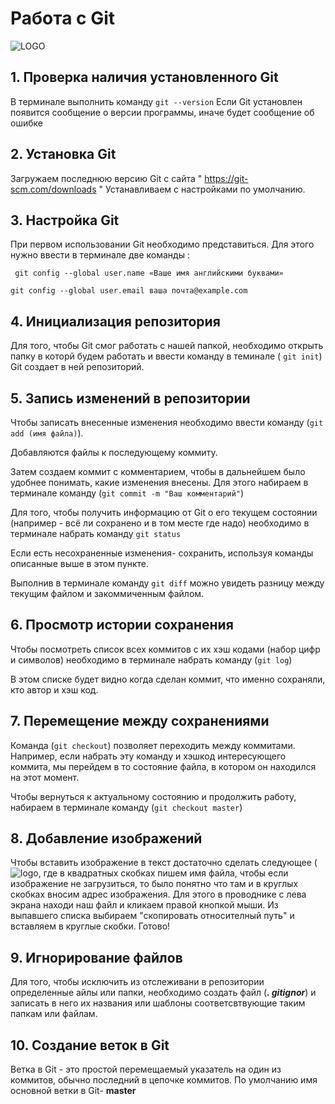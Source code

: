 # Работа с Git

![LOGO](Git-Logo-1788C.png)


## 1. Проверка наличия установленного Git

   В терминале выполнить команду `git --version`
Если Git установлен появится сообщение о версии программы, иначе будет сообщение об ошибке 

## 2. Установка Git

Загружаем последнюю версию Git с сайта " https://git-scm.com/downloads " Устанавливаем с настройками по умолчанию.

## 3. Настройка Git

При первом использовании Git необходимо представиться. Для этого нужно ввести в терминале две команды :
```
 git config --global user.name «Ваше имя английскими буквами» 

git config --global user.email ваша почта@example.com 
```
## 4. Инициализация репозитория

Для того, чтобы Git смог работать с нашей папкой, необходимо открыть папку в которй  будем работать и ввести команду в теминале ( `git init`)
Git создает в ней репозиторий.

## 5. Запись изменений в репозитории

Чтобы записать внесенные изменения необходимо ввести команду (`git add (имя файла)`). 

Добавляются файлы к последующему коммиту. 

Затем создаем коммит с комментарием, чтобы в дальнейшем было удобнее понимать, какие изменения внесены. Для этого набираем в терминале команду (`git commit -m "Ваш комментарий"`)

Для того, чтобы получить информацию от Git о его текущем состоянии (например - всё ли сохранено и в том месте где надо) необходимо в терминале набрать команду `git status`

Если есть несохраненные изменения- сохранить, используя команды описанные выше в этом пункте.

Выполнив в терминале команду `git diff` можно увидеть разницу между текущим файлом и закоммиченным файлом.

## 6. Просмотр истории сохранения

Чтобы посмотреть список всех коммитов с их хэш кодами (набор цифр и символов) необходимо в терминале набрать команду (`git log`)

В этом списке будет видно когда сделан коммит, что именно сохраняли, кто автор и хэш код.

## 7. Перемещение между сохранениями

Команда  (`git checkout`) позволяет переходить между коммитами. Например, если набрать эту команду и хэшкод интересующего коммита, мы перейдем в то состояние файла, в котором он находился на этот момент.

Чтобы вернуться к актуальному состоянию и продолжить работу, набираем в терминале команду (`git checkout master`)


## 8. Добавление изображений

Чтобы вставить изображение в текст достаточно сделать следующее (![logo ](Git-Logo-1788C.png), где в квадратных скобках пишем имя файла, чтобы если изображение не загрузиться, то было понятно что там и в круглых скобках вносим адрес изображения. Для этого в проводнике с лева экрана находи наш файл и кликаем правой кнопкой мыши. Из выпавшего списка выбираем "скопировать относителный путь" и вставляем в круглые скобки. Готово!

## 9. Игнорирование файлов

Для того, чтобы исключить из отслеживани в репозитории определенные айлы или папки, необходимо создать файл (***. gitignor***) и записать в него их названия или шаблоны соответсвтвующие таким папкам или файлам.

## 10. Создание веток в Git

Ветка в Git - это простой перемещаемый указатель на один из коммитов, обычно последний в цепочке коммитов.
По умолчанию имя основной ветки в Git- **master**


